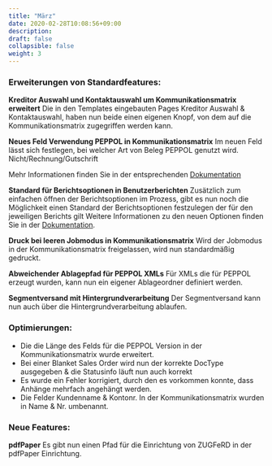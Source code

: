 ```yaml
---
title: "März"
date: 2020-02-28T10:08:56+09:00
description: 
draft: false
collapsible: false
weight: 3
---
```

### Erweiterungen von Standardfeatures:

**Kreditor Auswahl und Kontaktauswahl um Kommunikationsmatrix erweitert**
Die in den Templates eingebauten Pages Kreditor Auswahl & Kontaktauswahl, haben nun beide einen eigenen Knopf, von dem auf die Kommunikationsmatrix zugegriffen werden kann.

**Neues Feld Verwendung PEPPOL in Kommunikationsmatrix**
Im neuen Feld lässt sich festlegen, bei welcher Art von Beleg PEPPOL genutzt wird. Nicht/Rechnung/Gutschrift

Mehr Informationen finden Sie in der entsprechenden [Dokumentation](/de-de/connectornav/data-exchange/)

**Standard für Berichtsoptionen in Benutzerberichten**
Zusätzlich zum einfachen öffnen der Berichtsoptionen im Prozess, gibt es nun noch die Möglichkeit einen Standard der Berichtsoptionen festzulegen der für den jeweiligen Berichts gilt
Weitere Informationen zu den neuen Optionen finden Sie in der [Dokumentation](/de-de/connectornav/configuration-and-setup/).

**Druck bei leeren Jobmodus in Kommunikationsmatrix**
Wird der Jobmodus in der Kommunikationsmatrix freigelassen, wird nun standardmäßig gedruckt.

**Abweichender Ablagepfad für PEPPOL XMLs**
Für XMLs die für PEPPOL erzeugt wurden, kann nun ein eigener Ablageordner definiert werden.

**Segmentversand mit Hintergrundverarbeitung**
Der Segmentversand kann nun auch über die Hintergrundverarbeitung ablaufen.

### Optimierungen:

- Die die Länge des Felds für die PEPPOL Version in der Kommunikationsmatrix wurde erweitert.
- Bei einer Blanket Sales Order wird nun der korrekte DocType ausgegeben & die Statusinfo läuft nun auch korrekt
- Es wurde ein Fehler korrigiert, durch den es vorkommen konnte, dass Anhänge mehrfach angehängt werden.
- Die Felder Kundenname & Kontonr. In der Kommunikationsmatrix wurden in Name & Nr. umbenannt.

### Neue Features:

**pdfPaper**
Es gibt nun einen Pfad für die Einrichtung von ZUGFeRD in der pdfPaper Einrichtung.